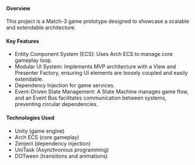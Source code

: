 #### Overview
This project is a Match-3 game prototype designed to showcase a scalable and extendable architecture. 

#### Key Features
- Entity Component System (ECS): Uses Arch ECS to manage core gameplay loop.
- Modular UI System: Implements MVP architecture with a View and Presenter Factory, ensuring UI elements are loosely coupled and easily extendable.
- Dependency Injection for game services.
- Event-Driven State Management: A State Machine manages game flow, and an Event Bus facilitates communication between systems, preventing circular dependencies.

#### Technologies Used
- Unity (game engine)
- Arch ECS (core gameplay)
- Zenject (dependency injection)
- UniTask (Asynchronous programming)
- DOTween (transiitons and animations)
